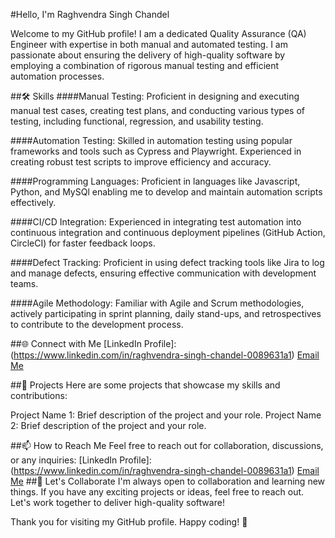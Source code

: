 #Hello, I'm Raghvendra Singh Chandel

Welcome to my GitHub profile! I am a dedicated Quality Assurance (QA) Engineer with expertise in both manual and automated testing. I am passionate about ensuring the delivery of high-quality software by employing a combination of rigorous manual testing and efficient automation processes.

##🛠️ Skills
####Manual Testing: Proficient in designing and executing manual test cases, creating test plans, and conducting various types of testing, including functional, regression, and usability testing.

####Automation Testing: Skilled in automation testing using popular frameworks and tools such as Cypress and Playwright. Experienced in creating robust test scripts to improve efficiency and accuracy.

####Programming Languages: Proficient in languages like Javascript, Python, and MySQl enabling me to develop and maintain automation scripts effectively.

####CI/CD Integration: Experienced in integrating test automation into continuous integration and continuous deployment pipelines (GitHub Action, CircleCI) for faster feedback loops.

####Defect Tracking: Proficient in using defect tracking tools like Jira to log and manage defects, ensuring effective communication with development teams.

####Agile Methodology: Familiar with Agile and Scrum methodologies, actively participating in sprint planning, daily stand-ups, and retrospectives to contribute to the development process.

##🌐 Connect with Me
[LinkedIn Profile]: (https://www.linkedin.com/in/raghvendra-singh-chandel-0089631a1)
[Email Me](sundaramsingh8924@gmail.com)

##📂 Projects
Here are some projects that showcase my skills and contributions:

Project Name 1: Brief description of the project and your role.
Project Name 2: Brief description of the project and your role.

##📫 How to Reach Me
Feel free to reach out for collaboration, discussions, or any inquiries:
[LinkedIn Profile]: (https://www.linkedin.com/in/raghvendra-singh-chandel-0089631a1)
[Email Me](sundaramsingh8924@gmail.com)
##🚀 Let's Collaborate
I'm always open to collaboration and learning new things. If you have any exciting projects or ideas, feel free to reach out. Let's work together to deliver high-quality software!

Thank you for visiting my GitHub profile. Happy coding! 🚀






